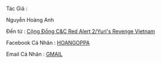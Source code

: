 Tác Giả :

Nguyễn Hoàng Anh

Đến từ : [Cộng Đồng C&C Red Alert 2/Yuri's Revenge Vietnam](https://www.facebook.com/groups/ra2vietnam/)

Facebook Cá Nhân : [HOANGOPPA](https://www.facebook.com/94banhxeo/)

Email Cá Nhân : [GMAIL](mrsolo.bdu@gmail.com)
